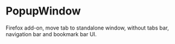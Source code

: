# PopupWindow
Firefox add-on, move tab to standalone window, without tabs bar, navigation bar and bookmark bar UI.
